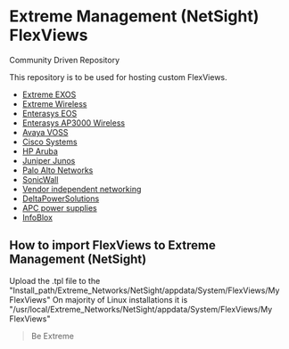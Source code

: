 # Extreme Management (NetSight) FlexViews 
Community Driven Repository

This repository is to be used for hosting custom FlexViews.

* [Extreme EXOS](EXOS/README.md)
* [Extreme Wireless](Extreme_Wireless/README.md)
* [Enterasys EOS](EOS/README.md)
* [Enterasys AP3000 Wireless](AP3000/README.md)
* [Avaya VOSS](Avaya/README.md)
* [Cisco Systems](Cisco_Systems/README.md)
* [HP Aruba](HP_Aruba/README.md)
* [Juniper Junos](JunOS/README.md)
* [Palo Alto Networks](Palo_Alto/README.md)
* [SonicWall](SonicWall/README.md)
* [Vendor independent networking](Networking/README.md) 
* [DeltaPowerSolutions](Delta/README.md)
* [APC power supplies](APC/README.md)
* [InfoBlox](InfoBlox/README.md)

## How to import FlexViews to Extreme Management (NetSight)
Upload the .tpl file to the "Install_path/Extreme_Networks/NetSight/appdata/System/FlexViews/My FlexViews"
On majority of Linux installations it is "/usr/local/Extreme_Networks/NetSight/appdata/System/FlexViews/My FlexViews"

>Be Extreme
